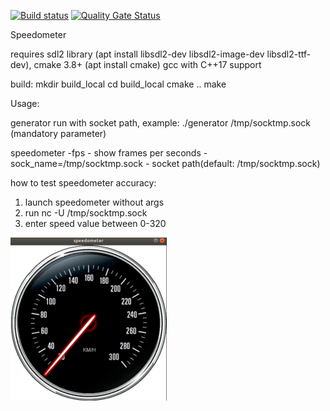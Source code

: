 [![Build status](https://ci.appveyor.com/api/projects/status/xxcuo3ulvi5lk5qg?svg=true)](https://ci.appveyor.com/project/Defvyb/speedometer)
[![Quality Gate Status](https://sonarcloud.io/api/project_badges/measure?project=arrival_speedometer&metric=alert_status)](https://sonarcloud.io/dashboard?id=arrival_speedometer)

Speedometer

requires sdl2 library (apt install libsdl2-dev libsdl2-image-dev libsdl2-ttf-dev), cmake 3.8+ (apt install cmake)
gcc with C++17 support

build:
mkdir build_local
cd build_local
cmake ..
make

Usage:

generator
run with socket path, example:
./generator /tmp/socktmp.sock (mandatory parameter)

speedometer
-fps - show frames per seconds
-sock_name=/tmp/socktmp.sock - socket path(default: /tmp/socktmp.sock)

how to test speedometer accuracy:
1) launch speedometer without args
2) run nc -U /tmp/socktmp.sock
3) enter speed value between 0-320

![Alt text](https://github.com/Defvyb/speedometer/blob/master/example.png)
